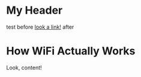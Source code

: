 # My Header

test before [look a link!](wifi#external) after

# How WiFi Actually Works

Look, content!
